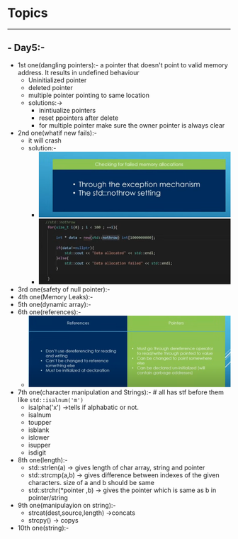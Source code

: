 # Topics

---

## - Day5:-

- 1st one(dangling pointers):-
  a pointer that doesn't point to valid memory address. It results in undefined behaviour
  - Uninitialized pointer
  - deleted pointer
  - multiple pointer pointing to same location
  - solutions:->
    - inintiualize pointers
    - reset ppointers after delete
    - for multiple pointer make sure the owner pointer is always clear
- 2nd one(whatif new fails):-
  - it will crash
  - solution:-
    - ![1747725460884](image/readme/1747725460884.png)
    - ![1747725830231](image/readme/1747725830231.png)
- 3rd one(safety of null pointer):-
- 4th one(Memory Leaks):-
- 5th one(dynamic array):-
- 6th one(references):-
  - ![1747744105736](image/readme/1747744105736.png)
- 7th one(character manipulation and Strings):- # all has stf before them like `std::isalnum('m')`
  - isalpha('x') ->tells if alphabatic or not.
  - isalnum
  - toupper
  - isblank
  - islower
  - isupper
  - isdigit
- 8th one(length):-
  - std::strlen(a) -> gives length of char array, string and pointer
  - std::strcmp(a,b) -> gives difference between indexes of the given characters. size of a and b should be same
  - std::strchr(*pointer ,b) -> gives the pointer which is same as b in pointer/string
- 9th one(manipulayion on string):-
  - strcat(dest,source,length) ->concats
  - strcpy() -> copys
- 10th one(string):-
